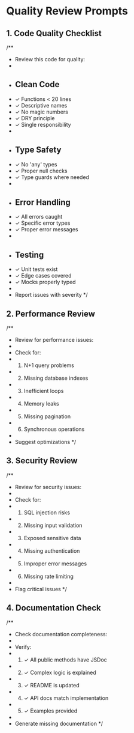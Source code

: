 # Quality Review Prompts

## 1. Code Quality Checklist

/\*\*

-   Review this code for quality:
-
-   ## Clean Code
-   ✓ Functions < 20 lines
-   ✓ Descriptive names
-   ✓ No magic numbers
-   ✓ DRY principle
-   ✓ Single responsibility
-
-   ## Type Safety
-   ✓ No 'any' types
-   ✓ Proper null checks
-   ✓ Type guards where needed
-
-   ## Error Handling
-   ✓ All errors caught
-   ✓ Specific error types
-   ✓ Proper error messages
-
-   ## Testing
-   ✓ Unit tests exist
-   ✓ Edge cases covered
-   ✓ Mocks properly typed
-
-   Report issues with severity
    \*/

## 2. Performance Review

/\*\*

-   Review for performance issues:
-
-   Check for:
-   1. N+1 query problems
-   2. Missing database indexes
-   3. Inefficient loops
-   4. Memory leaks
-   5. Missing pagination
-   6. Synchronous operations
-
-   Suggest optimizations
    \*/

## 3. Security Review

/\*\*

-   Review for security issues:
-
-   Check for:
-   1. SQL injection risks
-   2. Missing input validation
-   3. Exposed sensitive data
-   4. Missing authentication
-   5. Improper error messages
-   6. Missing rate limiting
-
-   Flag critical issues
    \*/

## 4. Documentation Check

/\*\*

-   Check documentation completeness:
-
-   Verify:
-   1. ✓ All public methods have JSDoc
-   2. ✓ Complex logic is explained
-   3. ✓ README is updated
-   4. ✓ API docs match implementation
-   5. ✓ Examples provided
-
-   Generate missing documentation
    \*/
